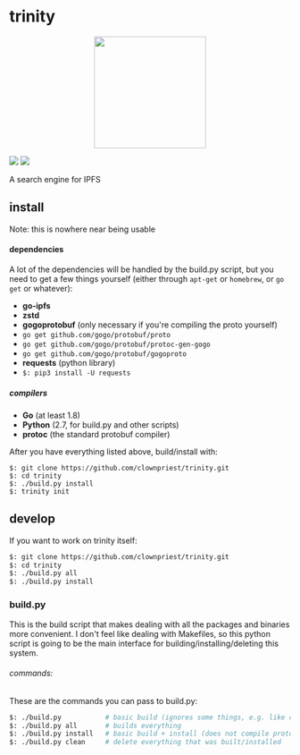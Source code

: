 # trinity

<p align="center">
<img src="http://i.imgur.com/3S2iUbl.png" width="200">
</p>

<img src="https://img.shields.io/travis/clownpriest/trinity.svg">
<img src="https://img.shields.io/github/license/mashape/apistatus.svg">

A search engine for IPFS

## install

Note: this is nowhere near being usable

#### dependencies

A lot of the dependencies will be handled by the build.py script, but you need to get a few things yourself (either through ```apt-get``` or ```homebrew```, or ```go get``` or whatever):
- **go-ipfs**
- **zstd**
- **gogoprotobuf**  (only necessary if you're compiling the proto yourself)
 - ```go get github.com/gogo/protobuf/proto```
 - ```go get github.com/gogo/protobuf/protoc-gen-gogo```
 - ```go get github.com/gogo/protobuf/gogoproto```
- **requests** (python library)
 - `$: pip3 install -U requests`

##### compilers
- **Go** (at least 1.8)
- **Python** (2.7, for build.py and other scripts)
- **protoc** (the standard protobuf compiler)

After you have everything listed above, build/install with:

```
$: git clone https://github.com/clownpriest/trinity.git
$: cd trinity
$: ./build.py install
$: trinity init
```

## develop

If you want to work on trinity itself:


```bash
$: git clone https://github.com/clownpriest/trinity.git
$: cd trinity
$: ./build.py all
$: ./build.py install
```



### build.py

This is the build script that makes dealing with all the packages and binaries more convenient.
I don't feel like dealing with Makefiles, so this python script is going to be the main interface
for building/installing/deleting this system.

###### commands:

These are the commands you can pass to build.py:
```bash
$: ./build.py           # basic build (ignores some things, e.g. like compiling proto)
$: ./build.py all       # builds everything
$: ./build.py install   # basic build + install (does not compile proto)
$: ./build.py clean     # delete everything that was built/installed
```
